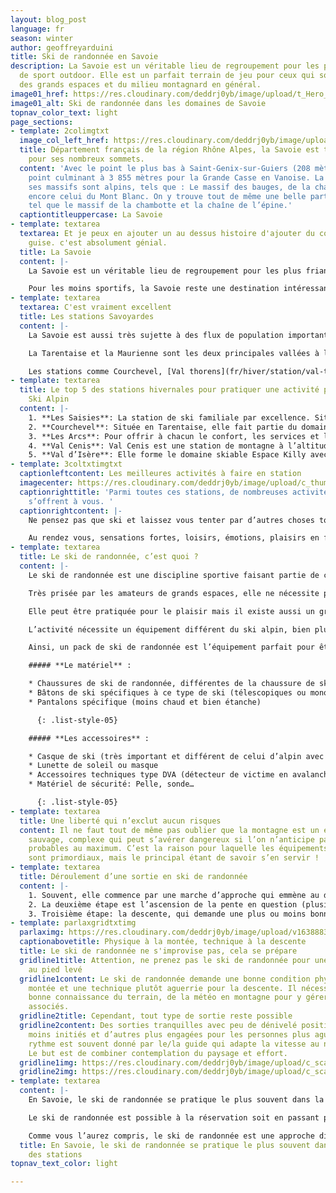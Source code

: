 ```yaml
---
layout: blog_post
language: fr
season: winter
author: geoffreyarduini
title: Ski de randonnée en Savoie
description: La Savoie est un véritable lieu de regroupement pour les plus friands
  de sport outdoor. Elle est un parfait terrain de jeu pour ceux qui sont amoureux
  des grands espaces et du milieu montagnard en général.
image01_href: https://res.cloudinary.com/deddrj0yb/image/upload/t_Hero_under_TopNav/v1638883533/website/winter/Randonne-montagne-seul_ahg2x8.jpg
image01_alt: Ski de randonnée dans les domaines de Savoie
topnav_color_text: light
page_sections:
- template: 2colimgtxt
  image_col_left_href: https://res.cloudinary.com/deddrj0yb/image/upload/c_scale,h_545/c_crop,g_north,h_545,w_475/v1638822010/website/winter/Hero-montagne_m8cx1r.webp
  title: Département français de la région Rhône Alpes, la Savoie est très connue
    pour ses nombreux sommets.
  content: 'Avec le point le plus bas à Saint-Genix-sur-Guiers (208 mètres) et son
    point culminant à 3 855 mètres pour la Grande Casse en Vanoise. La majorité de
    ses massifs sont alpins, tels que : Le massif des bauges, de la chartreuse ou
    encore celui du Mont Blanc. On y trouve tout de même une belle partie plus vallonnée
    tel que le massif de la chambotte et la chaîne de l’épine.'
  captiontitleuppercase: La Savoie
- template: textarea
  textarea: Et je peux en ajouter un au dessus histoire d'ajouter du contenu à ma
    guise. c'est absolument génial.
  title: La Savoie
  content: |-
    La Savoie est un véritable lieu de regroupement pour les plus friands de sport outdoor. Elle est un parfait terrain de jeu pour ceux qui sont amoureux des grands espaces et du milieu montagnard en général. La faune et la flore y sont très développées et de nombreux espaces sauvages pourront s’offrir à vous.

    Pour les moins sportifs, la Savoie reste une destination intéressante. En effet, elle détient un gros passé historique et regorge de monuments historiques datant de l’âge néolithique jusqu’au XIXe siècle. Elle possède également un patrimoine architectural et culturel important, de par la diversité des civilisations qui l’occupent au cours du temps.
- template: textarea
  textarea: C'est vraiment excellent
  title: Les stations Savoyardes
  content: |-
    La Savoie est aussi très sujette à des flux de population importants avec de fortes variations saisonnières. Pendant la saison hivernale, sa population peut aller jusqu’à doubler du fait du développement des sports d’hiver avec un grand nombre de stations dont certaines ayant une renommée internationale.

    La Tarentaise et la Maurienne sont les deux principales vallées à l’origine d’un gros trafic en hiver; les sports d’hiver et principalement le ski étant à l’origine de ce trafic saisonnier.

    Les stations comme Courchevel, [Val thorens](fr/hiver/station/val-thorens "Voir les locations à Val-Thorens"), Val d’isère, Tignes, ont une dimension et un rayonnement international, tandis que d’autres sont plus petites et à taille humaine telles que: La Toussuire, Le Corbier ou encore Bonneval sur arc.
- template: textarea
  title: Le top 5 des stations hivernales pour pratiquer une activité physique hors
    Ski Alpin
  content: |-
    1. **Les Saisies**: La station de ski familiale par excellence. Située à 1650 m d’altitude en Savoie Mont-Blanc entre le Beaufortain et le Val d’Arly. Une station aux valeurs de convivialité, d’authenticité, des paysages à couper le souffle et une nature préservée.
    2. **Courchevel**: Située en Tarentaise, elle fait partie du domaine skiable des trois vallées. 6 villages reliés par des remontées mécaniques et des navettes gratuites dessinent une station unique aux univers multiples. Partout, la recherche de l’excellence et la culture du détail raisonnent.
    3. **Les Arcs**: Pour offrir à chacun le confort, les services et le mode de vie qui lui correspondent, Les Arcs, vous propose 5 ambiances différentes au sein des 5 sites d’altitude.
    4. **Val Cenis**: Val Cenis est une station de montagne à l’altitude parfaite pour s’oxygéner et se ressourcer dans un environnement très nature au pied du Col du Mont-Cenis. C’est aussi une destination aux multiples facettes : familiale et sportive, authentique et innovante, reposante et animée, généreuse et sincère.
    5. **Val d’Isère**: Elle forme le domaine skiable Espace Killy avec la station voisine de Tignes. Des téléskis permettent d’accéder à des sites tels que l’abrupte face de Bellevarde et le glacier de la Grande Motte, connu pour la pratique du ski d’été. Profitez d’un immense domaine skiable et du charme d’un village savoyard typique que vous trouverez nul part ailleurs.
- template: 3coltxtimgtxt
  captionleftcontent: Les meilleures activités à faire en station
  imagecenter: https://res.cloudinary.com/deddrj0yb/image/upload/c_thumb,h_500,w_500/v1638883539/website/winter/Chien-traineau-foret_h8m0bh.jpg
  captionrighttitle: 'Parmi toutes ces stations, de nombreuses activités hivernales
    s’offrent à vous. '
  captionrightcontent: |-
    Ne pensez pas que ski et laissez vous tenter par d’autres choses tout aussi intéressantes en termes de sensation. Laissez vous guider chien de traîneau, parapente, ski joëring ou bien d’autres activités encore.

    Au rendez vous, sensations fortes, loisirs, émotions, plaisirs en famille…à vous de choisir !
- template: textarea
  title: Le ski de randonnée, c’est quoi ?
  content: |-
    Le ski de randonnée est une discipline sportive faisant partie de celle du ski. Elle se pratique sur des terrains enneigés en milieu le plus souvent sauvages.

    Très prisée par les amateurs de grands espaces, elle ne nécessite pas d’aménagements spécifiques aux domaines skiables comme la pratique du ski alpin classique.

    Elle peut être pratiquée pour le plaisir mais il existe aussi un grand nombre de compétitions comme la Pierra Menta, une de plus réputée.

    L’activité nécessite un équipement différent du ski alpin, bien plus adapté pour cette discipline : un package complet qui comprend plusieurs accessoires, équipement… etc.

    Ainsi, un pack de ski de randonnée est l’équipement parfait pour être bien équipé. L’utilisation d’un bon équipement rendra votre sortie optimale !

    ##### **Le matériel** :

    * Chaussures de ski de randonnée, différentes de la chaussure de ski alpin (elles sont bien plus souples au niveau de la cheville pour permettre le mouvement de flexion dont on nécessite pour monter les skis au pieds)
    * Bâtons de ski spécifiques à ce type de ski (télescopiques ou monobrins)
    * Pantalons spécifique (moins chaud et bien étanche)

      {: .list-style-05}

    ##### **Les accessoires** :

    * Casque de ski (très important et différent de celui d’alpin avec plus d’aérations et plus léger)
    * Lunette de soleil ou masque
    * Accessoires techniques type DVA (détecteur de victime en avalanche)
    * Matériel de sécurité: Pelle, sonde…

      {: .list-style-05}
- template: textarea
  title: Une liberté qui n’exclut aucun risques
  content: Il ne faut tout de même pas oublier que la montagne est un environnement
    sauvage, complexe qui peut s’avérer dangereux si l’on n’anticipe pas les risques
    probables au maximum. C’est la raison pour laquelle les équipements de sécurité
    sont primordiaux, mais le principal étant de savoir s’en servir !
- template: textarea
  title: Déroulement d’une sortie en ski de randonnée
  content: |-
    1. Souvent, elle commence par une marche d’approche qui emmène au départ de l’ascension où l’on peut ensuite chausser les skis.
    2. La deuxième étape est l’ascension de la pente en question (plusieurs techniques possibles, à savoir celle des conversions, une technique particulière qui permet de diminuer l’effort dans la pente en faisant un mouvement de rotation du ski bien particulier)
    3. Troisième étape: la descente, qui demande une plus ou moins bonne technique en fonction de l’environnement dans lequel on se trouve et des conditions du jour.
- template: parlaxgridtxtimg
  parlaximg: https://res.cloudinary.com/deddrj0yb/image/upload/v1638883537/website/winter/Montagne-randonnee-blizzard_imccfq.jpg
  captionabovetitle: Physique à la montée, technique à la descente
  title: Le ski de randonnée ne s'improvise pas, cela se prépare
  gridline1title: Attention, ne prenez pas le ski de randonnée pour une promenade
    au pied levé
  gridline1content: Le ski de randonnée demande une bonne condition physique à la
    montée et une technique plutôt aguerrie pour la descente. Il nécessite aussi une
    bonne connaissance du terrain, de la météo en montagne pour y gérer les risques
    associés.
  gridline2title: Cependant, tout type de sortie reste possible
  gridline2content: Des sorties tranquilles avec peu de dénivelé positif pour les
    moins initiés et d’autres plus engagées pour les personnes plus aguerries. Le
    rythme est souvent donné par le/la guide qui adapte la vitesse au niveau du groupe.
    Le but est de combiner contemplation du paysage et effort.
  gridline1img: https://res.cloudinary.com/deddrj0yb/image/upload/c_scale,w_800/c_crop,h_600,w_800/v1638883537/website/winter/Ski-randonnee-seul_yok2cz.jpg
  gridline2img: https://res.cloudinary.com/deddrj0yb/image/upload/c_scale,w_800/c_crop,h_600,w_800/v1638883534/website/winter/Ski-descente-poudreuse_jkfdf6.jpg
- template: textarea
  content: |-
    En Savoie, le ski de randonnée se pratique le plus souvent dans la majorité des stations puisque, comme mentionné plus haut elle ne nécessite pas de matériels tels que remontées mécaniques ou autre mais seulement d’un accompagnateur diplômés qui pourra vous faire découvrir de magnifique endroits à arpenter.

    Le ski de randonnée est possible à la réservation soit en passant par l’intermédiaire d’un organisme privé ou public soit en traitant directement avec un indépendant diplômé.

    Comme vous l’aurez compris, le ski de randonnée est une approche différente mais tout aussi appréciable que le ski alpin classique alors n’attendez plus et faites vous votre propre expérience.
  title: En Savoie, le ski de randonnée se pratique le plus souvent dans la majorité
    des stations
topnav_text_color: light

---
```

